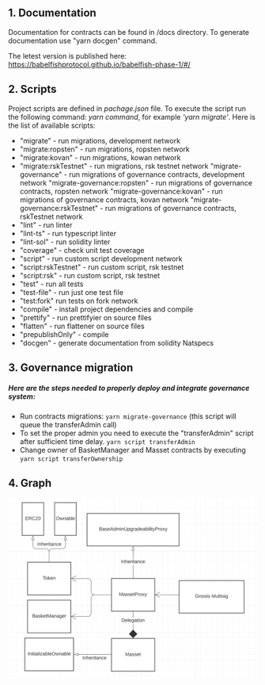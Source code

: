 ## **1. Documentation**

Documentation for contracts can be found in /docs directory.
To generate documentation use "yarn docgen" command.

The letest version is published here: https://babelfishprotocol.github.io/babelfish-phase-1/#/
## **2. Scripts**

Project scripts are defined in _pachage.json_ file. To execute the script run the following command: _yarn command_, for example _'yarn migrate'_. 
Here is the list of available scripts:
-    "migrate" - run migrations, development network
-    "migrate:ropsten" - run migrations, ropsten network
-    "migrate:kovan" - run migrations, kowan network
-    "migrate:rskTestnet" - run migrations, rsk testnet network
     "migrate-governance" - run migrations of governance contracts, development network
     "migrate-governance:ropsten" - run migrations of governance contracts, ropsten network
     "migrate-governance:kovan" - run migrations of governance contracts, kovan network
     "migrate-governance:rskTestnet" - run migrations of governance contracts, rskTestnet network
-    "lint" - run linter
-    "lint-ts" - run typescript linter
-    "lint-sol" - run solidity linter
-    "coverage" - check unit test coverage
-    "script" - run custom script development network
-    "script:rskTestnet" - run custom script, rsk testnet
-    "script:rsk" - run custom script, rsk testnet
-    "test" - run all tests
-    "test-file" - run just one test file
-    "test:fork" run tests on fork network
-    "compile" - install project dependencies and compile
-    "prettify" - run prettifyier on source files
-    "flatten" - run flattener on source files
-    "prepublishOnly" - compile
-    "docgen" - generate documentation from solidity Natspecs

## **3. Governance migration**

##### Here are the steps needed to properly deploy and integrate governance system:
-   Run contracts migrations: `yarn migrate-governance` (this script will queue the transferAdmin call)
-   To set the proper admin you need to execute the "transferAdmin" script after sufficient time delay. `yarn script transferAdmin`
-   Change owner of BasketManager and Masset contracts by executing `yarn script transferOwnership`

## **4. Graph**

<img src="images/UML_diagram.png" />
